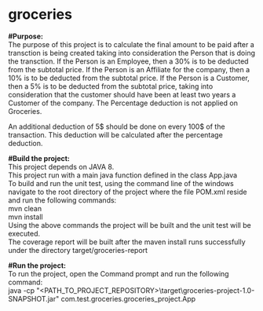 # groceries

<b>#Purpose:</b><br/> The purpose of this project is to calculate the final amount to be paid after a transction is being created taking into consideration the Person that is doing the transction. If the Person is an Employee, then a 30% is to be deducted from the subtotal price. If the Person is an Affiliate for the company, then a 10% is to be deducted from the subtotal price. If the Person is a Customer, then a 5% is to be deducted from the subtotal price, taking into consideration that the customer should have been at least two years a Customer of the company. The Percentage deduction is not applied on Groceries.

An additional deduction of 5$ should be done on every 100$ of the transaction. This deduction will be calculated after the percentage deduction.

<b>#Build the project:</b><br/>
This project depends on JAVA 8.<br/>
This project run with a main java function defined in the class App.java<br/>
To build and run the unit test, using the command line of the windows navigate to the root directory of the project where the file POM.xml reside and run the following commands:<br/>
mvn clean<br/>
mvn install<br/>
Using the above commands the project will be built and the unit test will be executed.<br/>
The coverage report will be built after the maven install runs successfully under the directory target/groceries-report

<b>#Run the project:</b><br/>
To run the project, open the Command prompt and run the following command:<br/>
java -cp "<PATH_TO_PROJECT_REPOSITORY>\target\groceries-project-1.0-SNAPSHOT.jar" com.test.groceries.groceries_project.App
